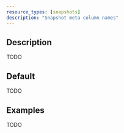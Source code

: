 ```yaml
---
resource_types: [snapshots]
description: "Snapshot meta column names"
---
```


## Description

TODO

## Default

TODO

## Examples

TODO
